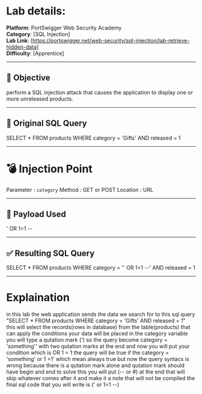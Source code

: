 #  Lab details:

**Platform**: PortSwigger Web Security Academy  
**Category**: [SQL Injection]  
**Lab Link**: [https://portswigger.net/web-security/sql-injection/lab-retrieve-hidden-data]  
**Difficulty**: [Apprentice]

---

## 🎯 Objective

perform a SQL injection attack that causes the application to display one or more unreleased products.

---

## 🧠 Original SQL Query 


SELECT * FROM products WHERE category = 'Gifts' AND released = 1

---

# 💣 Injection Point

Parameter  : `category`
Method     : GET or POST
Location   : URL

---

## 🧪 Payload Used

' OR 1=1 --

---

## ✅ Resulting SQL Query

SELECT * FROM products WHERE category = '' OR 1=1 --' AND released = 1

---

# Explaination

in this lab the web application sends the data we search for to this sql query "SELECT * FROM products WHERE category = 'Gifts' AND released = 1"
this will select the records(rows in database) from the table(products) that can apply the conditions
your data will be placed in the category variable 
you will type a qutation mark (') so the query become category = 'something'' with two qutation marks at the end
and now you will put your condition which is OR 1 = 1 the query will be true if the category = 'something' or 1 =1' which mean always true
but now the query syntacs is wrong because there is a qutation mark alone and qutation mark should have begin and end 
to solve this you will put (-- or #) at the end that will skip whatever comes after it and make it a note that will not be compiled
the final sql code that you will write is (' or 1=1 --)


